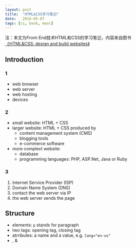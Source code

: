 ```yaml
---
layout: post
title:  "HTML&CSS学习笔记"
date:   2016-05-07
tags: [cs, book, mooc]
---
```


注：本文为Front-End技术HTML和CSS的学习笔记，内容来自图书[《HTML&CSS: design and build websites》](https://book.douban.com/subject/6585090/)

## Introduction

### 1
- web browser
- web server
- web hosting
- devices

### 2
- small website: HTML + CSS
- larger website: HTML + CSS produced by
	- content management system (CMS)
	- blogging tools
	- e-commerce software
- more complext website:
	- database
	- programming languages: PHP, ASP.Net, Java or Ruby

### 3
1. Internet Service Provider (ISP)
2. Domain Name System (DNS)
3. contact the web server via IP
4. the web server sends the page

## Structure

- elements: `p` stands for paragraph
- two tags: opening tag, closing tag
- atrributes: a name and a value, e.g. `lang="en-us"`
- <body>, <head> & <title>
- HTML: HyperText Markup Language
- 
